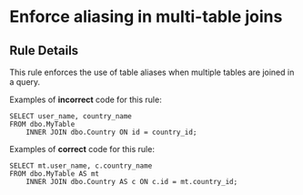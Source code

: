 # Enforce aliasing in multi-table joins

## Rule Details

This rule enforces the use of table aliases
when multiple tables are joined in a query.

Examples of **incorrect** code for this rule:

```tsql
SELECT user_name, country_name
FROM dbo.MyTable
    INNER JOIN dbo.Country ON id = country_id;
```

Examples of **correct** code for this rule:

```tsql
SELECT mt.user_name, c.country_name
FROM dbo.MyTable AS mt
    INNER JOIN dbo.Country AS c ON c.id = mt.country_id;
```
